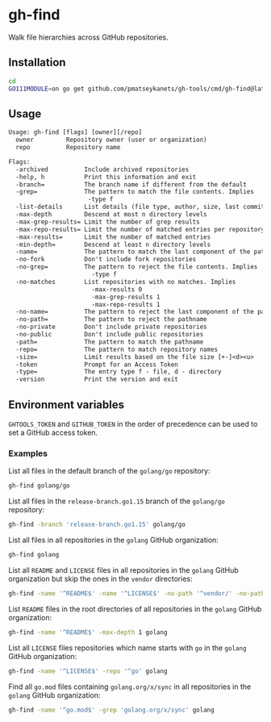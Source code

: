 # gh-find

Walk file hierarchies across GitHub repositories.

## Installation

```sh
cd
GO111MODULE=on go get github.com/pmatseykanets/gh-tools/cmd/gh-find@latest
```

## Usage

```txt
Usage: gh-find [flags] [owner][/repo]
  owner         Repository owner (user or organization)
  repo          Repository name

Flags:
  -archived          Include archived repositories
  -help, h           Print this information and exit
  -branch=           The branch name if different from the default
  -grep=             The pattern to match the file contents. Implies
                      -type f
  -list-details      List details (file type, author, size, last commit date)
  -max-depth         Descend at most n directory levels
  -max-grep-results= Limit the number of grep results
  -max-repo-results= Limit the number of matched entries per repository
  -max-results=      Limit the number of matched entries
  -min-depth=        Descend at least n directory levels
  -name=             The pattern to match the last component of the pathname
  -no-fork           Don't include fork repositories
  -no-grep=          The pattern to reject the file contents. Implies
                       -type f
  -no-matches        List repositories with no matches. Implies
                       -max-results 0
                       -max-grep-results 1
                       -max-repo-results 1
  -no-name=          The pattern to reject the last component of the pathname
  -no-path=          The pattern to reject the pathname
  -no-private        Don't include private repositories
  -no-public         Don't include public repositories
  -path=             The pattern to match the pathname
  -repo=             The pattern to match repository names
  -size=             Limit results based on the file size [+-]<d><u>
  -token             Prompt for an Access Token
  -type=             The entry type f - file, d - directory
  -version           Print the version and exit
```

## Environment variables

`GHTOOLS_TOKEN` and `GITHUB_TOKEN` in the order of precedence can be used to set a GitHub access token.

### Examples

List all files in the default branch of the `golang/go` repository:

```sh
gh-find golang/go
```

List all files in the `release-branch.go1.15` branch of the `golang/go` repository:

```sh
gh-find -branch 'release-branch.go1.15' golang/go
```

List all files in all repositories in the `golang` GitHub organization:

```sh
gh-find golang
```

List all `README` and `LICENSE` files in all repositories in the `golang` GitHub organization but skip the ones in the `vendor` directories:

```sh
gh-find -name '^README$' -name '^LICENSE$' -no-path '^vendor/' -no-path '^src/vendor/' golang
```

List `README` files in the root directories of all repositories in the `golang` GitHub organization:

```sh
gh-find -name '^README$' -max-depth 1 golang
```

List all `LICENSE` files repositories which name starts with `go` in the `golang` GitHub organization:

```sh
gh-find -name '^LICENSE$' -repo '^go' golang
```

Find all `go.mod` files containing `golang.org/x/sync` in all repositories in the `golang` GitHub organization:

```sh
gh-find -name '^go.mod$' -grep 'golang.org/x/sync' golang
```
